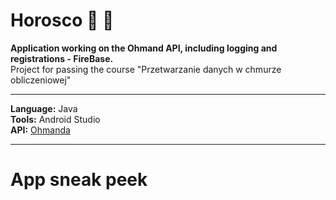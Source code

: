 # Horosco :crystal_ball: :confetti_ball:
__Application working on the Ohmand API, including logging and registrations - FireBase.__    
Project for passing the course "Przetwarzanie danych w chmurze obliczeniowej"   
***  
__Language:__ Java  
__Tools:__ Android Studio     
__API:__ [Ohmanda](https://ohmanda.com/api/horoscope/)
***
# App sneak peek 
